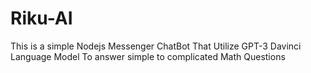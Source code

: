 # Riku-AI
This is a simple Nodejs Messenger ChatBot That Utilize GPT-3 Davinci Language Model To answer simple to complicated Math Questions

